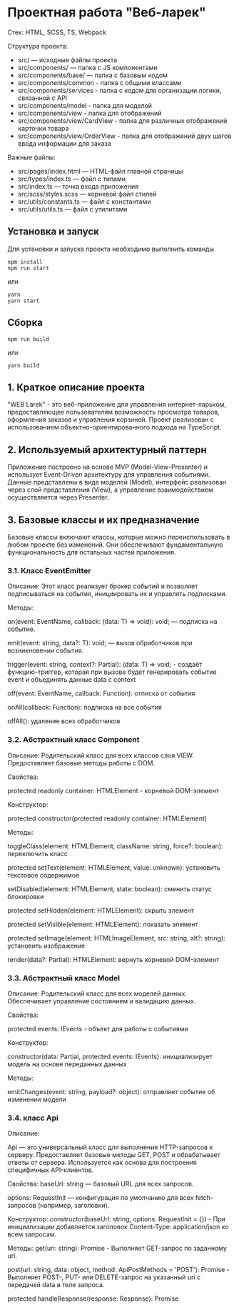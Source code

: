 # Проектная работа "Веб-ларек"

Стек: HTML, SCSS, TS, Webpack

Структура проекта:

- src/ — исходные файлы проекта
- src/components/ — папка с JS компонентами
- src/components/base/ — папка с базовым кодом
- src/components/common - папка с общими классами
- src/components/services - папка с кодом для организации логики, связанной с API
- src/components/model - папка для моделей
- src/components/view - папка для отображений
- src/components/view/CardView - папка для различных отображений карточки товара
- src/components/view/OrderView - папка для отображений двух шагов ввода информации для заказа

Важные файлы:

- src/pages/index.html — HTML-файл главной страницы
- src/types/index.ts — файл с типами
- src/index.ts — точка входа приложения
- src/scss/styles.scss — корневой файл стилей
- src/utils/constants.ts — файл с константами
- src/utils/utils.ts — файл с утилитами


## Установка и запуск

Для установки и запуска проекта необходимо выполнить команды

```
npm install
npm run start
```

или

```
yarn
yarn start
```

## Сборка

```
npm run build
```

или

```
yarn build
```

## 1. Краткое описание проекта

"WEB Larek" - это веб-приложение для управления интернет-ларьком, предоставляющее пользователям возможность просмотра товаров, оформления заказов и управления корзиной. Проект реализован с использованием объектно-ориентированного подхода на TypeScript.

## 2. Используемый архитектурный паттерн

Приложение построено на основе MVP (Model-View-Presenter) и использует Event-Driven архитектуру для управления событиями. Данные представлены в виде моделей (Model), интерфейс реализован через слой представления (View), а управление взаимодействием осуществляется через Presenter.

## 3. Базовые классы и их предназначение

Базовые классы включают классы, которые можно переиспользовать в любом проекте без изменений. Они обеспечивают фундаментальную функциональность для остальных частей приложения.

### 3.1. Класс EventEmitter

Описание:
  Этот класс реализует брокер событий и позволяет подписываться на события, инициировать их и управлять подписками.

Методы:

  on<T extends object>(event: EventName, callback: (data: T) => void): void; — подписка на событие.

  emit<T extends object>(event: string, data?: T): void; — вызов обработчиков при возникновении события.

  trigger<T extends object>(event: string, context?: Partial<T>): (data: T) => void; - создаёт функцию-триггер, которая при вызове будет генерировать событие event и объединять данные data с context

  off(event: EventName, callback: Function): отписка от события

  onAll(callback: Function): подписка на все события

  offAll(): удаление всех обработчиков

### 3.2. Абстрактный класс Component<T>

Описание:
  Родительский класс для всех классов слоя VIEW. Предоставляет базовые методы работы с DOM.

Свойства:

  protected readonly container: HTMLElement - корневой DOM-элемент

Конструктор:

  protected constructor(protected readonly container: HTMLElement)

Методы:

  toggleClass(element: HTMLElement, className: string, force?: boolean): переключить класс

  protected setText(element: HTMLElement, value: unknown): установить текстовое содержимое

  setDisabled(element: HTMLElement, state: boolean): сменить статус блокировки

  protected setHidden(element: HTMLElement): скрыть элемент

  protected setVisible(element: HTMLElement): показать элемент

  protected setImage(element: HTMLImageElement, src: string, alt?: string): установить изображение

  render(data?: Partial<T>): HTMLElement: вернуть корневой DOM-элемент

 ### 3.3. Абстрактный класс Model<T>

Описание:
  Родительский класс для всех моделей данных. Обеспечивает управление состоянием и валидацию данных.

Свойства:

  protected events: IEvents - объект для работы с событиями

Конструктор:

  constructor(data: Partial<T>, protected events: IEvents): инициализирует модель на основе переданных данных

Методы:

  emitChanges(event: string, payload?: object): отправляет событие об изменении модели

### 3.4. класс Api

Описание:

  Api — это универсальный класс для выполнения HTTP-запросов к серверу. Предоставляет базовые методы GET, POST и обрабатывает ответы от сервера. Используется как основа для построения специфичных API-клиентов.

Свойства:
  baseUrl: string — базовый URL для всех запросов.

  options: RequestInit — конфигурация по умолчанию для всех fetch-запросов (например, заголовки).

Конструктор:
  constructor(baseUrl: string, options: RequestInit = {})  - При инициализации добавляется заголовок Content-Type: application/json ко всем запросам.

Методы:
  get(uri: string): Promise<object> - Выполняет GET-запрос по заданному uri.

  post(uri: string, data: object, method: ApiPostMethods = 'POST'): Promise<object> - Выполняет POST-, PUT- или DELETE-запрос на указанный uri с передачей data в теле запроса.

  protected handleResponse(response: Response): Promise<object> - Метод обрабатывает ответ от сервера. Если ответ успешный (status 2xx), возвращает JSON. В случае ошибки возвращает Promise.reject с текстом ошибки. Используется внутри get и post.

## 4. MODEL

Модели данных, наследуемые от Model<T>:

### 4.1 AppState - класс отвечающий за хранение, изменение и валидацию данных приложения
Описание:
  AppState — это центральное хранилище состояния приложения, основанное на модели Model<IAppState>. Управляет каталогом товаров, корзиной пользователя, контактной и платежной информацией, а также валидацией форм. Предназначен для синхронизации данных между представлением и логикой приложения.

Свойства:
  catalog: IProduct[] — список доступных товаров.

  preview: IProduct | null — текущий выбранный товар для предпросмотра.

  order: IOrder — объект текущего заказа, включая контактные данные, адрес, способ оплаты и список товаров.

  formErrors: FormError — объект с ошибками валидации форм (доставки и контактов).

Конструктор:
  constructor() - Конструктор не принимает аргументы и инициализирует состояние заказа и пустой каталог.

Методы:
  getCatalog(): IProduct[]
  Возвращает текущий каталог товаров.

  setCatalog(items: IProduct[]): void
  Устанавливает каталог товаров и оповещает подписчиков об изменениях (items:changed).

  setPreview(item: IProduct): void
  Устанавливает товар для предпросмотра и вызывает событие preview:changed.

  getPreview(): IProduct
  Возвращает текущий товар в предпросмотре.

  addToBasket(orderItem: IProduct): void
  Добавляет товар в корзину, если он там ещё не находится, и вызывает события items:changed и preview:changed.

  removeFromBasket(id: string): void
  Удаляет товар по id из корзины и вызывает события items:changed и basket:open.

  clearBasket(): void
  Очищает корзину и вызывает события items:changed и preview:changed.

  getBasketItems(): IProduct[]
  Возвращает список товаров в корзине.

  isInBasket(id: string): boolean
  Проверяет, находится ли товар с заданным id в корзине.

  getTotal(): number
  Возвращает количество товаров в корзине.

  getTotalAmount(): number
  Возвращает общую стоимость всех товаров в корзине.

  setPaymentMethod(method: string): void
  Устанавливает способ оплаты и запускает валидацию данных доставки.

  setOrderDeliveryField(value: string): void
  Устанавливает адрес доставки и запускает его валидацию.

  setOrderContactField(field: keyof IOrderStepTwo, value: string): void
  Устанавливает значение контактного поля (email или телефон) и запускает его валидацию.

  validateDelivery(): boolean
  Проверяет корректность заполнения адреса и способа оплаты. В случае ошибок — сохраняет их и эмиттирует deliveryFormError:change.

  validateContact(): boolean
  Проверяет email и телефон на корректность. При ошибках — сохраняет их и эмиттирует contactFormError:change.

  clearOrder(): void
  Полностью сбрасывает данные заказа, включая способ оплаты, контакты, адрес и корзину.

События:
  items:changed  - перерисовывает каталог
  preview:changed - перерисовывает предпросмотр товара
  basket:open - сигнализирует о открытие корзины
  contactFormError:change - сигнализирует о ошибках в контактах
  deliveryFormError:change - сигнализирует о ошибках в доставке

## 5. View

Классы слоя представления, наследуемые от Component<T>:

### 5.1 класс Card
Описание:
  Класс Card представляет карточку товара в интерфейсе. Он отвечает за отображение информации о продукте (название, изображение, категория, цена) и обработку пользовательских действий, таких как нажатие на кнопку. Расширяет базовый компонент Component<IProduct>.

Свойства:
  _title: HTMLElement — элемент, отображающий название продукта.

  _image: HTMLImageElement — элемент изображения товара.

  _category: HTMLElement — элемент, отображающий категорию товара.

  _button: HTMLButtonElement — кнопка карточки для взаимодействия.

  _price: HTMLElement — элемент, отображающий цену товара.

  categoryKey: Record<string, string> — соответствие категорий и CSS-модификаторов для стилизации.


Конструктор: 
  constructor(container: HTMLElement, actions?: IActions) - Инициализирует элементы карточки, настраивает обработчик события клика, если он передан в actions.

Методы:
  set title(value: string): void — устанавливает текст заголовка карточки.

  set category(value: string): void — задаёт категорию товара и применяет соответствующий CSS-класс.

  set image(value: string): void — устанавливает URL изображения товара.

  set price(value: number): void — устанавливает цену товара в формате "X синапсов".

  render(data: Partial<IProduct>): HTMLElement — принимает частичные данные товара и обновляет отображение карточки.

События:
  click — если задан обработчик onClick в actions, он навешивается на кнопку карточки или сам контейнер. Используется для обработки взаимодействия пользователя с карточкой.

### 5.2  класс CardPreview 
Описание:
  Класс CardPreview расширяет функциональность базовой карточки Card, добавляя описание товара, кнопку добавления и возможность управления доступностью этой кнопки в зависимости от условий (например, наличия цены). Используется для предварительного просмотра товара и добавления его в корзину или список.
Свойства:
  _addButton: HTMLButtonElement — кнопка добавления товара.

  _text: HTMLElement — элемент, отображающий описание товара (текст).

  Наследует свойства класса Card:

  _title, _image, _category, _button, _price, categoryKey.

Конструктор:
  constructor(container: HTMLElement, actions?: IActions) - Вызывает конструктор родительского класса Card, находит и сохраняет элементы описания и кнопки добавления. Если передан обработчик onClick, навешивает его на кнопку добавления.

Методы:
  priceDisabled(value: number | null): void — отключает кнопку добавления, если значение цены отсутствует (null или 0).

  set description(value: string): void — устанавливает текст описания товара.

  set added(value: boolean): void — отключает кнопку добавления, если товар уже добавлен.

События:
  click — если задан обработчик onClick в actions, он навешивается на кнопку добавления товара (.card__button).

### 5.3 класс CardOrderItem
Описание:
  CardOrderItem — класс, расширяющий функциональность базовой карточки Card для отображения товара в корзине. Добавляет возможность удалить товар и отобразить его порядковый номер (ID) в заказе. 

Свойства:

  _removeBtn: HTMLButtonElement — кнопка удаления товара из корзины.

  _basketId: HTMLElement — элемент, отображающий идентификатор позиции в заказе.

  Унаследованные свойства от Card: _title, _image, _category, _button, _price, categoryKey.

Конструктор:

  constructor(container: HTMLElement, actions?: IActions) - Вызывает конструктор Card. Инициализирует элементы удаления и идентификатора позиции в корзине. Если передан onClick, он навешивается на кнопку удаления товара.

Методы: 

  set itemId(id: string): void — устанавливает ID товара в корзине.

  get itemId(): string — возвращает ID, отображаемый в карточке.

События:

  click — при наличии onClick в actions, назначается на кнопку удаления .basket__item-delete.

### 5.4 класс OrderStepOne

Описание:

  OrderStepOne — класс, расширяющий универсальную форму Form<IOrderStepOne>. Используется для оформления первого шага заказа, где пользователь выбирает способ оплаты и вводит адрес доставки. Обрабатывает переключение метода оплаты и отслеживает ввод адреса.

Свойства:

  _paymentMethod: HTMLButtonElement[] — список кнопок выбора метода оплаты (.button_alt).

  _paymentContainer: HTMLDivElement — контейнер для кнопок методов оплаты (.order__buttons).

  _address: HTMLInputElement — поле ввода адреса доставки.
  
  Наследуемые свойства от Form<IOrderStepOne>: container, events, _submit, _errors.

Конструктор: 
  constructor(container: HTMLFormElement, events: IEvents) - Выполняет инициализацию элементов формы: контейнера с кнопками оплаты и поля адреса. Вешает обработчик нажатий на кнопки оплаты. 

Методы:
  setTogglePayment(className: string): void
  Переключает активную кнопку метода оплаты, добавляя/удаляя класс button_alt-active в зависимости от имени кнопки.

  set address(value: string): void
  Устанавливает значение адреса доставки в соответствующее поле ввода.

События:

  click на кнопке метода оплаты — вызывает order.payment:change с выбранным методом.

  Унаследованные события от Form:

  ${formName}.${field}:change при вводе данных.

  ${formName}:submit при отправке формы.


### 5.5 класс OrderStepTwo 
Описание:
  OrderStepTwo — класс, расширяющий форму Form<IOrderStepTwo>. Используется для второго шага оформления заказа, где пользователь вводит контактные данные: номер телефона и адрес электронной почты. Реализует установку значений этих полей и поддержку событий формы.

Свойства:

  _phone: HTMLInputElement — поле ввода номера телефона (name="phone").

  _email: HTMLInputElement — поле ввода email-адреса (name="email").

  Наследуемые свойства от Form<IOrderStepTwo>: container, events, _submit, _errors.

Конструктор:
  constructor(container: HTMLFormElement, events: IEvents)  -Инициализирует форму и находит механизм событий, реализованный в базовом классе Form.

Методы:

  set phone(value: string): void
  Устанавливает значение номера телефона в поле ввода.

  set email(value: string): void
  Устанавливает значение email в поле ввода.

События:

  input — вызывает ${formName}.phone:change и ${formName}.email:change при изменении соответствующих полей.

  submit — вызывает ${formName}:submit при отправке формы.


 ### 5.6 класс Basket

Описание: 
  Basket — класс, представляющий корзину покупок на сайте. Отображает список товаров в корзине, общую сумму и кнопку для перехода к оформлению заказа. Управляет отображением списка продуктов и общей суммой, а также активирует/деактивирует кнопку в зависимости от наличия товаров.

Свойства:

  _list: HTMLElement — элемент для отображения списка товаров в корзине (.basket__list).

  _total: HTMLElement — элемент для отображения общей суммы (.basket__price).

  _button: HTMLElement — кнопка для перехода к оформлению заказа (.basket__button).

  events: IEvents — объект для отправки событий.

  Наследуемые свойства от Component<IBasketView>: container.

Конструктор:
  constructor(container: HTMLElement, events: IEvents) - В конструкторе осуществляется инициализация элементов корзины

Методы:

  set productList(items: HTMLElement[]): void
  Устанавливает список товаров в корзине. Если товары есть, они отображаются, а кнопка для оформления заказа становится активной. Если корзина пуста, отображается сообщение "Корзина пуста", и кнопка блокируется.

  set totalAmount(total: number): void
  Устанавливает общую сумму заказа, добавляя текст "синапсов" к числовому значению.

  render(data: Partial<IBasketView>): HTMLElement
  Применяет данные для рендера корзины и возвращает контейнер.

События:

  click на кнопке оформления заказа — вызывает событие order:open.


### 5.7 класс Page
Описание:
  Page — класс, представляющий страницу с каталогом товаров и корзиной. Управляет отображением элементов каталога, количеством товаров в корзине и состоянием блокировки страницы. Интегрирован с событиями, связанными с взаимодействием с корзиной.

Свойства:

  _catalog: HTMLElement — элемент каталога товаров (.gallery).

  _basket: HTMLButtonElement — кнопка для перехода к корзине (.header__basket).

  _counter: HTMLElement — элемент для отображения количества товаров в корзине (.header__basket-counter).

  _wrapper: HTMLElement — обертка страницы, которая может быть заблокирована или разблокирована (.page__wrapper).

  events: IActions — объект для управления событиями на странице.

  Наследуемые свойства от Component<IPage>: container.

Конструктор:
  constructor(container: HTMLElement, events: IActions) - В конструкторе осуществляется инициализация элементов страницы (контейнер для каталога, корзины, счетчик и обертка страницы)

Методы:

  set catalog(items: HTMLElement[]): void
  Устанавливает элементы каталога товаров. Если передан список элементов, он заменяет текущие.

  set counter(addedItems: number): void
  Устанавливает количество товаров в корзине и отображает его в соответствующем элементе.

  set locked(value: boolean): void
  Блокирует или разблокирует страницу, добавляя или удаляя класс page__wrapper_locked.

События:

  click на кнопке корзины — вызывает переданный в events обработчик.

### 5.8 класс Success

 Описание:
  Класс Success отображает модальное окно успешного завершения заказа. Показывает сумму списанных синапсов и предоставляет пользователю возможность закрыть это окно.

Свойства:
  protected _close: HTMLElement
  Кнопка закрытия окна.

  protected _total: HTMLElement
  Элемент, в котором отображается сообщение с суммой списания.

Конструктор:
  constructor(container: HTMLElement, actions: IActions)
  Инициализирует компоненты интерфейса и вешает обработчик на кнопку закрытия, если он передан в actions.onClick.

Методы:
  set total(total: string): void
  Устанавливает текст в _total в формате: "Списано {total} синапсов".

События:
  onClick (передаётся через actions)
  Вызывается при клике на кнопку закрытия окна успешного заказа.
  Обычно используется для закрытия модального окна (например, modal.close()).


### 5.9 класс Form<T> - это View, специализированный компонент для ввода и отправки данных, не знающий о модели и логике приложения.

Описание:
  Универсальный класс формы Form<T>, основанный на Component<IFormState>. Поддерживает привязку к событиям ввода, валидации и отправки. Используется для создания форм с автоматическим управлением состоянием, обработкой ошибок и интеграцией с событийной системой IEvents.

Свойства:

  container: HTMLFormElement — HTML-форма, переданная в качестве контейнера.

  events: IEvents — объект событий, используемый для оповещения о действиях пользователя.

  _submit: HTMLButtonElement — кнопка отправки формы (button[type=submit]).

  _errors: HTMLElement — элемент отображения ошибок (.form__errors).

Конструктор: 
  constructor(container: HTMLFormElement, events: IEvents) - Инициализирует форму, настраивает прослушивание событий input и submit

Методы:

  protected onInputChange(field: keyof T, value: string): void
  Вызывает событие изменения конкретного поля формы в формате:
  ${formName}.${field}:change с данными { field, value }.

  set valid(value: boolean): void
  Включает или отключает кнопку отправки формы в зависимости от валидности.

  set errors(value: string): void
  Устанавливает сообщение об ошибке в блок .form__errors.

  render(state: Partial<T> & IFormState): HTMLElement
  Обновляет форму, применяя состояние валидации, ошибки и значения полей. Возвращает DOM-элемент формы.


События:

  input — вызывает событие изменения поля: ${formName}.${field}:change.

  submit — вызывает событие отправки формы: ${formName}:submit.

### 5.10 класс Modal

Описание:
  Modal — компонент, управляющий отображением модального окна. Обеспечивает открытие и закрытие модального окна, замену его содержимого, а также отправку событий открытия/закрытия. Наследуется от Component<IModalData>.

Свойства:

  _closeButton: HTMLButtonElement — кнопка закрытия модального окна (.modal__close).

  _content: HTMLElement — контейнер содержимого модального окна (.modal__content).

  events: IEvents — объект для отправки событий.

  Наследуемые свойства от Component<IModalData>: container.

Конструктор: constructor(container: HTMLElement, events: IEvents) - В конструкторе осуществляется инициализация элементов модального окна. 

Методы:

  set content(value: HTMLElement): void
  Заменяет содержимое модального окна на переданный DOM-элемент.

  open(): void
  Активирует модальное окно, добавляя CSS-класс 'modal_active', и отправляет событие modal:open.

  close(): void
  Скрывает модальное окно, удаляя класс 'modal_active', очищает содержимое и отправляет событие modal:close.

  render(data: IModalData): HTMLElement
  Вызывает базовый render, после чего открывает модальное окно с заданными данными.

События:

'modal:open' — при открытии модального окна.

'modal:close' — при его закрытии.

## 6 ApiClient
Описание:
  ApiClient — класс, реализующий клиент для работы с API. Он предоставляет методы для получения списка товаров и оформления заказов. Использует базовый класс Api для выполнения HTTP-запросов и добавляет функциональность для работы с изображениями через CDN.

Свойства:

  cdn: string — URL для доступа к ресурсам CDN (например, изображениям товаров).

  Наследуемые свойства от Api:

  baseUrl: string — базовый URL для API.

  options: RequestInit — опции для запросов.

Конструктор:

  constructor(cdn: string, baseUrl: string, options?: RequestInit) - В конструкторе инициализируется базовый класс Api, а также сохраняется URL для CDN, который используется для построения полных путей к изображениям товаров.

Методы:

  getProducts(): Promise<IProduct[]>
  Получает список товаров с сервера. Каждый товар будет дополнен полным путем к изображению, используя CDN.

  placeOrder(order: IOrderPost): Promise<OrderResponse>
  Отправляет запрос для оформления заказа и возвращает ответ с информацией о заказе.

События:
  Нет событий.

## 8 Список событий
Вот список всех возможных событий, которые используются в коде:

items:changed
Событие, которое вызывается при изменении каталога товаров.

card:selected
Событие, которое вызывается при выборе карточки товара.

product:add
Событие, которое вызывается при добавлении товара в корзину.

preview:changed
Событие, которое вызывается при изменении данных превью товара.

modal:open
Событие, которое вызывается для открытия модального окна.

modal:close
Событие, которое вызывается для закрытия модального окна.

basket:open
Событие, которое вызывается для открытия корзины.

item:remove
Событие, которое вызывается при удалении товара из корзины.

order:open
Событие, которое вызывается при открытии формы оформления заказа.

order.payment:change
Событие, которое вызывается при изменении метода оплаты.

order.address:change
Событие, которое вызывается при изменении поля адреса доставки.

deliveryFormError:change
Событие, которое вызывается при изменении состояния ошибок в форме доставки.

order:submit
Событие, которое вызывается при отправке формы с данными заказа.

contacts.*:change
Событие для изменения данных в полях контактов (с использованием регулярных выражений для отслеживания любых изменений в полях типа contacts.*).

contactFormError:change
Событие, которое вызывается при изменении состояния ошибок в форме контактов.

contacts:submit
Событие, которое вызывается при отправке формы с данными контактов.

## Presenter не вынесен в отдельный класс (логика будет реализована в index.ts)

## 9. Пример взаимодействия 
Пользотатель нажимает на кнопку товара чтобы посмотреть подробности  (Preview товара)
1. View реагирует на действие пользователя и генерирует событие (при помощи emit)

2. Presenter обрабатывает событие и вызывает метод модели (или API) (в моем случае в index.ts будет прописана конструкция типа: events.on<('card:selected', (item: IProduct)=>{
  appData.setPreview(item)
})>) 

3. Модель вызывает состояние setPreview и генерирует событие: this.emitChanges('preview:changed', item);

4. Presenter обрабатывает событие ('preview:changed') и вызывает рендер View (CardPreview)

